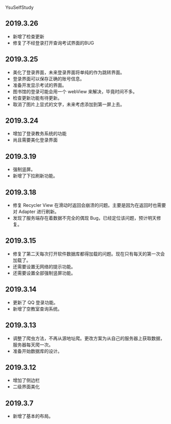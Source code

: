  YsuSelfStudy
 ## 2019.3.26
 - 新增了检查更新
 - 修复了不经登录打开查询考试界面的BUG
 
## 2019.3.25
- 美化了登录界面，未来登录界面将单纯的作为跳转界面。
- 登录界面可以保存正确的账号信息。
- 准备开发显示考试的界面。
- 图书馆的登录可能会用一个 webView 来解决，毕竟时间不多。
- 检查更新功能有待更新。
- 取消了图片上显式的文字，未来考虑添加到第一屏上去。

## 2019.3.24
- 增加了登录教务系统的功能
- 尚且需要美化登录界面

## 2019.3.19
- 强制竖屏。
- 新增了下拉刷新功能。
## 2019.3.18
- 修复 Recycler View 在滑动时返回会崩溃的问题。主要是因为在返回时也需要对 Adapter 进行刷新。
- 发现了服务端存在着数据不完全的偶现 Bug，已经定位该问题，预计明天修复。
## 2019.3.15
- 修复了第二天每次打开软件数据库都得加载的问题。现在只有每天的第一次会加载了。
- 还需要设置无网络的提示功能。
- 还需要设置全部强制竖屏功能。

## 2019.3.14
- 更新了 QQ 登录功能。
- 新增了空教室查询系统。

## 2019.3.13
- 调整了爬虫方法，不再从源地址爬。更改方案为从自己的服务器上获取数据，服务器每天爬一次。
- 准备开始数据库的设计。
## 2019.3.12
- 增加了侧边栏
- 二级界面美化

## 2019.3.7
- 新增了基本的布局。
